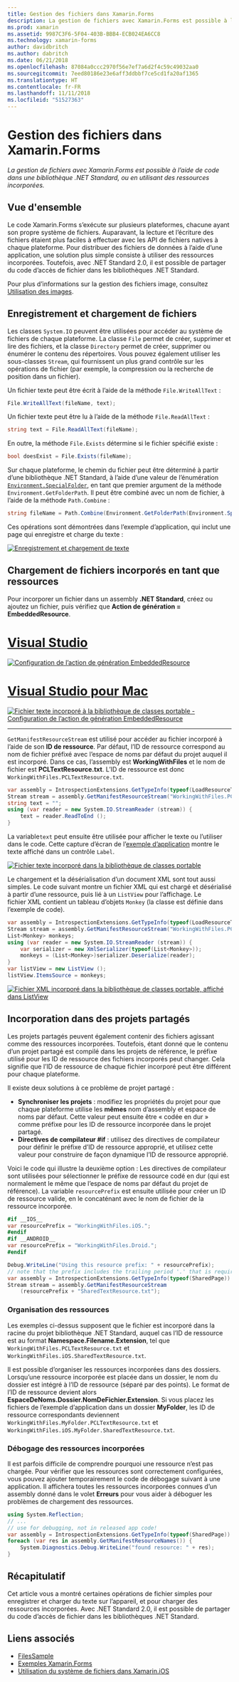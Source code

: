 ```yaml
---
title: Gestion des fichiers dans Xamarin.Forms
description: La gestion de fichiers avec Xamarin.Forms est possible à l’aide de code dans une bibliothèque .NET Standard, ou en utilisant des ressources incorporées.
ms.prod: xamarin
ms.assetid: 9987C3F6-5F04-403B-BBB4-ECB024EA6CC8
ms.technology: xamarin-forms
author: davidbritch
ms.author: dabritch
ms.date: 06/21/2018
ms.openlocfilehash: 87084a0ccc2970f56e7ef7a6d2f4c59c49032aa0
ms.sourcegitcommit: 7eed80186e23e6aff3ddbbf7ce5cd1fa20af1365
ms.translationtype: HT
ms.contentlocale: fr-FR
ms.lasthandoff: 11/11/2018
ms.locfileid: "51527363"
---
```

# <a name="file-handling-in-xamarinforms"></a>Gestion des fichiers dans Xamarin.Forms

_La gestion de fichiers avec Xamarin.Forms est possible à l’aide de code dans une bibliothèque .NET Standard, ou en utilisant des ressources incorporées._

## <a name="overview"></a>Vue d'ensemble

Le code Xamarin.Forms s’exécute sur plusieurs plateformes, chacune ayant son propre système de fichiers. Auparavant, la lecture et l’écriture des fichiers étaient plus faciles à effectuer avec les API de fichiers natives à chaque plateforme. Pour distribuer des fichiers de données à l’aide d’une application, une solution plus simple consiste à utiliser des ressources incorporées. Toutefois, avec .NET Standard 2.0, il est possible de partager du code d’accès de fichier dans les bibliothèques .NET Standard.

Pour plus d’informations sur la gestion des fichiers image, consultez [Utilisation des images](~/xamarin-forms/user-interface/images.md).

<a name="Loading_and_Saving_Files" />

## <a name="saving-and-loading-files"></a>Enregistrement et chargement de fichiers

Les classes `System.IO` peuvent être utilisées pour accéder au système de fichiers de chaque plateforme. La classe `File` permet de créer, supprimer et lire des fichiers, et la classe `Directory` permet de créer, supprimer ou énumérer le contenu des répertoires. Vous pouvez également utiliser les sous-classes `Stream`, qui fournissent un plus grand contrôle sur les opérations de fichier (par exemple, la compression ou la recherche de position dans un fichier).

Un fichier texte peut être écrit à l’aide de la méthode `File.WriteAllText` :

```csharp
File.WriteAllText(fileName, text);
```

Un fichier texte peut être lu à l’aide de la méthode `File.ReadAllText` :

```csharp
string text = File.ReadAllText(fileName);
```

En outre, la méthode `File.Exists` détermine si le fichier spécifié existe :

```csharp
bool doesExist = File.Exists(fileName);
```

Sur chaque plateforme, le chemin du fichier peut être déterminé à partir d’une bibliothèque .NET Standard, à l’aide d’une valeur de l’énumération [`Environment.SpecialFolder`](xref:System.Environment.SpecialFolder), en tant que premier argument de la méthode `Environment.GetFolderPath`. Il peut être combiné avec un nom de fichier, à l’aide de la méthode `Path.Combine` :

```csharp
string fileName = Path.Combine(Environment.GetFolderPath(Environment.SpecialFolder.LocalApplicationData), "temp.txt");
```

Ces opérations sont démontrées dans l’exemple d’application, qui inclut une page qui enregistre et charge du texte :

[![Enregistrement et chargement de texte](files-images/saveandload-sml.png "Enregistrement et chargement de fichiers dans l’application")](files-images/saveandload.png#lightbox "Enregistrement et chargement de fichiers dans l’application")

<a name="Loading_Files_Embedded_as_Resources" />

## <a name="loading-files-embedded-as-resources"></a>Chargement de fichiers incorporés en tant que ressources

Pour incorporer un fichier dans un assembly **.NET Standard**, créez ou ajoutez un fichier, puis vérifiez que **Action de génération = EmbeddedResource**.

# <a name="visual-studiotabwindows"></a>[Visual Studio](#tab/windows)

[![Configuration de l’action de génération EmbeddedResource](files-images/vs-embeddedresource-sml.png "Configuration de l’action de génération EmbeddedResource")](files-images/vs-embeddedresource.png#lightbox "Configuration de l’action de génération EmbeddedResource")

# <a name="visual-studio-for-mactabmacos"></a>[Visual Studio pour Mac](#tab/macos)

[![Fichier texte incorporé à la bibliothèque de classes portable - Configuration de l’action de génération EmbeddedResource](files-images/xs-embeddedresource-sml.png "Configuration de l’action de génération EmbeddedResource")](files-images/xs-embeddedresource.png#lightbox "Configuration de l’action de génération EmbeddedResource")

-----

`GetManifestResourceStream` est utilisé pour accéder au fichier incorporé à l’aide de son **ID de ressource**. Par défaut, l’ID de ressource correspond au nom de fichier préfixé avec l’espace de noms par défaut du projet auquel il est incorporé. Dans ce cas, l’assembly est **WorkingWithFiles** et le nom de fichier est **PCLTextResource.txt**. L’ID de ressource est donc `WorkingWithFiles.PCLTextResource.txt`.

```csharp
var assembly = IntrospectionExtensions.GetTypeInfo(typeof(LoadResourceText)).Assembly;
Stream stream = assembly.GetManifestResourceStream("WorkingWithFiles.PCLTextResource.txt");
string text = "";
using (var reader = new System.IO.StreamReader (stream)) {
    text = reader.ReadToEnd ();
}
```

La variable`text` peut ensuite être utilisée pour afficher le texte ou l’utiliser dans le code. Cette capture d’écran de l’[exemple d’application](https://developer.xamarin.com/samples/xamarin-forms/WorkingWithFiles/) montre le texte affiché dans un contrôle `Label`.

 [![Fichier texte incorporé dans la bibliothèque de classes portable](files-images/pcltext-sml.png "Fichier texte incorporé dans la bibliothèque de classes portable, affiché dans l’application")](files-images/pcltext.png#lightbox "Fichier texte incorporé dans la bibliothèque de classes portable, affiché dans l’application")

Le chargement et la désérialisation d’un document XML sont tout aussi simples. Le code suivant montre un fichier XML qui est chargé et désérialisé à partir d’une ressource, puis lié à un `ListView` pour l’affichage. Le fichier XML contient un tableau d’objets `Monkey` (la classe est définie dans l’exemple de code).

```csharp
var assembly = IntrospectionExtensions.GetTypeInfo(typeof(LoadResourceText)).Assembly;
Stream stream = assembly.GetManifestResourceStream("WorkingWithFiles.PCLXmlResource.xml");
List<Monkey> monkeys;
using (var reader = new System.IO.StreamReader (stream)) {
    var serializer = new XmlSerializer(typeof(List<Monkey>));
    monkeys = (List<Monkey>)serializer.Deserialize(reader);
}
var listView = new ListView ();
listView.ItemsSource = monkeys;
```

 [![Fichier XML incorporé dans la bibliothèque de classes portable, affiché dans ListView](files-images/pclxml-sml.png "Fichier XML incorporé dans la bibliothèque de classes portable, affiché dans ListView")](files-images/pclxml.png#lightbox "Fichier XML incorporé dans la bibliothèque de classes portable, affiché dans ListView")

<a name="Embedding_in_Shared_Projects" />

## <a name="embedding-in-shared-projects"></a>Incorporation dans des projets partagés

Les projets partagés peuvent également contenir des fichiers agissant comme des ressources incorporées. Toutefois, étant donné que le contenu d’un projet partagé est compilé dans les projets de référence, le préfixe utilisé pour les ID de ressource des fichiers incorporés peut changer. Cela signifie que l’ID de ressource de chaque fichier incorporé peut être différent pour chaque plateforme.

Il existe deux solutions à ce problème de projet partagé :

-  **Synchroniser les projets** : modifiez les propriétés du projet pour que chaque plateforme utilise les **mêmes** nom d’assembly et espace de noms par défaut. Cette valeur peut ensuite être « codée en dur » comme préfixe pour les ID de ressource incorporée dans le projet partagé.
-  **Directives de compilateur #if** : utilisez des directives de compilateur pour définir le préfixe d’ID de ressource approprié, et utilisez cette valeur pour construire de façon dynamique l’ID de ressource approprié.


Voici le code qui illustre la deuxième option : Les directives de compilateur sont utilisées pour sélectionner le préfixe de ressource codé en dur (qui est normalement le même que l’espace de noms par défaut du projet de référence). La variable `resourcePrefix` est ensuite utilisée pour créer un ID de ressource valide, en le concaténant avec le nom de fichier de la ressource incorporée.

```csharp
#if __IOS__
var resourcePrefix = "WorkingWithFiles.iOS.";
#endif
#if __ANDROID__
var resourcePrefix = "WorkingWithFiles.Droid.";
#endif

Debug.WriteLine("Using this resource prefix: " + resourcePrefix);
// note that the prefix includes the trailing period '.' that is required
var assembly = IntrospectionExtensions.GetTypeInfo(typeof(SharedPage)).Assembly;
Stream stream = assembly.GetManifestResourceStream
    (resourcePrefix + "SharedTextResource.txt");
```

<a name="Organizing_Resources" />

### <a name="organizing-resources"></a>Organisation des ressources

Les exemples ci-dessus supposent que le fichier est incorporé dans la racine du projet bibliothèque .NET Standard, auquel cas l’ID de ressource est au format **Namespace.Filename.Extension**, tel que `WorkingWithFiles.PCLTextResource.txt` et `WorkingWithFiles.iOS.SharedTextResource.txt`.

Il est possible d’organiser les ressources incorporées dans des dossiers. Lorsqu’une ressource incorporée est placée dans un dossier, le nom du dossier est intégré à l’ID de ressource (séparé par des points). Le format de l’ID de ressource devient alors **EspaceDeNoms.Dossier.NomDeFichier.Extension**. Si vous placez les fichiers de l’exemple d’application dans un dossier **MyFolder**, les ID de ressource correspondants deviennent `WorkingWithFiles.MyFolder.PCLTextResource.txt` et `WorkingWithFiles.iOS.MyFolder.SharedTextResource.txt`.

<a name="Debugging_Embedded_Resources" />

### <a name="debugging-embedded-resources"></a>Débogage des ressources incorporées

Il est parfois difficile de comprendre pourquoi une ressource n’est pas chargée. Pour vérifier que les ressources sont correctement configurées, vous pouvez ajouter temporairement le code de débogage suivant à une application. Il affichera toutes les ressources incorporées connues d’un assembly donné dans le volet **Erreurs** pour vous aider à déboguer les problèmes de chargement des ressources.

```csharp
using System.Reflection;
// ...
// use for debugging, not in released app code!
var assembly = IntrospectionExtensions.GetTypeInfo(typeof(SharedPage)).Assembly;
foreach (var res in assembly.GetManifestResourceNames()) {
    System.Diagnostics.Debug.WriteLine("found resource: " + res);
}
```

## <a name="summary"></a>Récapitulatif

Cet article vous a montré certaines opérations de fichier simples pour enregistrer et charger du texte sur l’appareil, et pour charger des ressources incorporées. Avec .NET Standard 2.0, il est possible de partager du code d’accès de fichier dans les bibliothèques .NET Standard.

## <a name="related-links"></a>Liens associés

- [FilesSample](https://developer.xamarin.com/samples/xamarin-forms/WorkingWithFiles/)
- [Exemples Xamarin.Forms](https://github.com/xamarin/xamarin-forms-samples)
- [Utilisation du système de fichiers dans Xamarin.iOS](~/ios/app-fundamentals/file-system.md)

